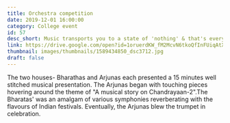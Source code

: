 ```yaml
---
title: Orchestra competition
date: 2019-12-01 16:00:00
category: College event
id: 57
desc_short: Music transports you to a state of 'nothing' & that's everything you need from it. Getting lost can be a pleasurable experience  especially when the maze is synchronized beats & mellifluous melodies.
link: https://drive.google.com/open?id=1oruerdKW_fM2McvN6tkoQfInFUiqAtX2
thumbnail: images/thumbnails/1589434850_dsc3712.jpg
draft: false
---
```


The two houses- Bharathas and Arjunas each presented a 15 minutes well stitched musical presentation. The Arjunas began with touching pieces hovering around the theme of "A musical story on Chandrayaan-2".The Bharatas' was an amalgam of various symphonies reverberating with the flavours of Indian festivals. Eventually, the Arjunas blew the trumpet in celebration.